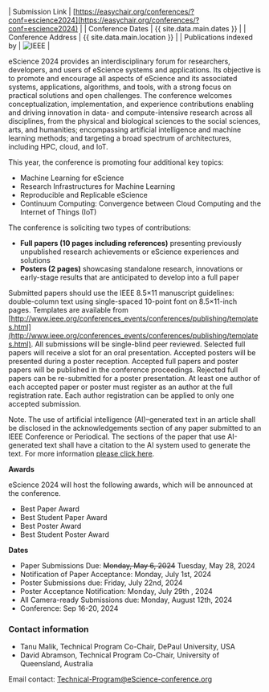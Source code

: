 | Submission Link         | [https://easychair.org/conferences/?conf=escience2024](https://easychair.org/conferences/?conf=escience2024) |
| Conference Dates        | {{ site.data.main.dates }} |
| Conference Address      | {{ site.data.main.location }} |
| Publications indexed by | <img src="{{ site.baseurl }}/images/ieee.png" alt="IEEE" /> |


eScience 2024 provides an interdisciplinary forum for researchers, developers, and users of eScience systems and applications. Its objective is to promote and encourage all aspects of eScience and its associated systems, applications, algorithms, and tools, with a strong focus on practical solutions and open challenges. The conference welcomes conceptualization, implementation, and experience contributions enabling and driving innovation in data- and compute-intensive research across all disciplines, from the physical and biological sciences to the social sciences, arts, and humanities; encompassing artificial intelligence and machine learning methods; and targeting a broad spectrum of architectures, including HPC, cloud, and IoT.

This year, the conference is promoting four additional key topics:
- Machine Learning for eScience 
- Research Infrastructures for Machine Learning
- Reproducible and Replicable eScience
- Continuum Computing: Convergence between Cloud Computing and the Internet of Things (IoT)

The conference is soliciting two types of contributions:
- **Full papers (10 pages including references)** presenting previously unpublished research achievements or eScience experiences and solutions
- **Posters (2 pages)** showcasing standalone research, innovations or early-stage results that are anticipated to develop into a full paper

Submitted papers should use the IEEE 8.5×11 manuscript guidelines: double-column text using single-spaced 10-point font on 8.5×11-inch pages. Templates are available from [http://www.ieee.org/conferences_events/conferences/publishing/templates.html](http://www.ieee.org/conferences_events/conferences/publishing/templates.html). All submissions will be single-blind peer reviewed. Selected full papers will receive a slot for an oral presentation. Accepted posters will be presented during a poster reception. Accepted full papers and poster papers will be published in the conference proceedings. Rejected full papers can be re-submitted for a poster presentation. At least one author of each accepted paper or poster must register as an author at the full registration rate. Each author registration can be applied to only one accepted submission.

Note. The use of artificial intelligence (AI)–generated text in an article shall be disclosed in the acknowledgements section of any paper submitted to an IEEE Conference or Periodical. The sections of the paper that use AI-generated text shall have a citation to the AI system used to generate the text. For more information [please click here](https://conferences.ieeeauthorcenter.ieee.org/author-ethics/guidelines-and-policies/submission-policies/).

**Awards**

eScience 2024 will host the following awards, which will be announced at the conference.
- Best Paper Award
- Best Student Paper Award
- Best Poster Award
- Best Student Poster Award

**Dates**

- Paper Submissions Due: <s>Monday, May 6, 2024</s>  Tuesday, May 28, 2024
- Notification of Paper Acceptance: Monday, July 1st, 2024 
- Poster Submissions due: Friday, July 22nd, 2024
- Poster Acceptance Notification: Monday, July 29th , 2024
- All Camera-ready Submissions due: Monday, August 12th, 2024
- Conference: Sep 16-20, 2024

### Contact information

- Tanu Malik, Technical Program Co-Chair, DePaul University, USA
- David Abramson, Technical Program Co-Chair, University of Queensland, Australia

Email contact: [Technical-Program@eScience-conference.org](mailto:Technical-Program@eScience-conference.org)
